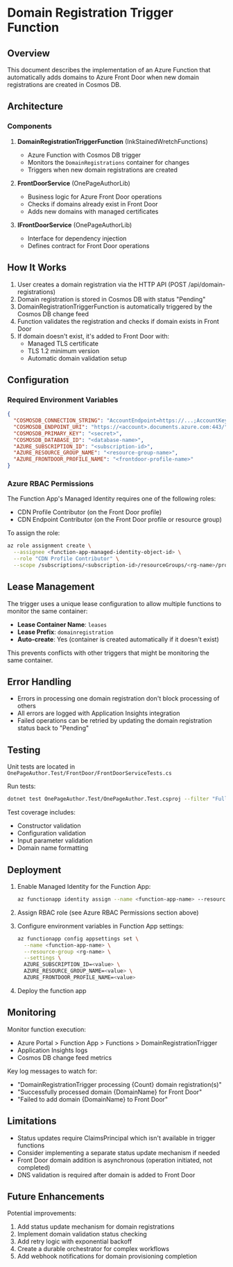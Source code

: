 # Domain Registration Trigger Function

## Overview

This document describes the implementation of an Azure Function that automatically adds domains to Azure Front Door when new domain registrations are created in Cosmos DB.

## Architecture

### Components

1. **DomainRegistrationTriggerFunction** (InkStainedWretchFunctions)
   - Azure Function with Cosmos DB trigger
   - Monitors the `DomainRegistrations` container for changes
   - Triggers when new domain registrations are created

2. **FrontDoorService** (OnePageAuthorLib)
   - Business logic for Azure Front Door operations
   - Checks if domains already exist in Front Door
   - Adds new domains with managed certificates

3. **IFrontDoorService** (OnePageAuthorLib)
   - Interface for dependency injection
   - Defines contract for Front Door operations

## How It Works

1. User creates a domain registration via the HTTP API (POST /api/domain-registrations)
2. Domain registration is stored in Cosmos DB with status "Pending"
3. DomainRegistrationTriggerFunction is automatically triggered by the Cosmos DB change feed
4. Function validates the registration and checks if domain exists in Front Door
5. If domain doesn't exist, it's added to Front Door with:
   - Managed TLS certificate
   - TLS 1.2 minimum version
   - Automatic domain validation setup

## Configuration

### Required Environment Variables

```json
{
  "COSMOSDB_CONNECTION_STRING": "AccountEndpoint=https://...;AccountKey=...;",
  "COSMOSDB_ENDPOINT_URI": "https://<account>.documents.azure.com:443/",
  "COSMOSDB_PRIMARY_KEY": "<secret>",
  "COSMOSDB_DATABASE_ID": "<database-name>",
  "AZURE_SUBSCRIPTION_ID": "<subscription-id>",
  "AZURE_RESOURCE_GROUP_NAME": "<resource-group-name>",
  "AZURE_FRONTDOOR_PROFILE_NAME": "<frontdoor-profile-name>"
}
```

### Azure RBAC Permissions

The Function App's Managed Identity requires one of the following roles:
- CDN Profile Contributor (on the Front Door profile)
- CDN Endpoint Contributor (on the Front Door profile or resource group)

To assign the role:
```bash
az role assignment create \
  --assignee <function-app-managed-identity-object-id> \
  --role "CDN Profile Contributor" \
  --scope /subscriptions/<subscription-id>/resourceGroups/<rg-name>/providers/Microsoft.Cdn/profiles/<profile-name>
```

## Lease Management

The trigger uses a unique lease configuration to allow multiple functions to monitor the same container:

- **Lease Container Name**: `leases`
- **Lease Prefix**: `domainregistration`
- **Auto-create**: Yes (container is created automatically if it doesn't exist)

This prevents conflicts with other triggers that might be monitoring the same container.

## Error Handling

- Errors in processing one domain registration don't block processing of others
- All errors are logged with Application Insights integration
- Failed operations can be retried by updating the domain registration status back to "Pending"

## Testing

Unit tests are located in `OnePageAuthor.Test/FrontDoor/FrontDoorServiceTests.cs`

Run tests:
```bash
dotnet test OnePageAuthor.Test/OnePageAuthor.Test.csproj --filter "FullyQualifiedName~FrontDoorServiceTests"
```

Test coverage includes:
- Constructor validation
- Configuration validation
- Input parameter validation
- Domain name formatting

## Deployment

1. Enable Managed Identity for the Function App:
   ```bash
   az functionapp identity assign --name <function-app-name> --resource-group <rg-name>
   ```

2. Assign RBAC role (see Azure RBAC Permissions section above)

3. Configure environment variables in Function App settings:
   ```bash
   az functionapp config appsettings set \
     --name <function-app-name> \
     --resource-group <rg-name> \
     --settings \
     AZURE_SUBSCRIPTION_ID=<value> \
     AZURE_RESOURCE_GROUP_NAME=<value> \
     AZURE_FRONTDOOR_PROFILE_NAME=<value>
   ```

4. Deploy the function app

## Monitoring

Monitor function execution:
- Azure Portal > Function App > Functions > DomainRegistrationTrigger
- Application Insights logs
- Cosmos DB change feed metrics

Key log messages to watch for:
- "DomainRegistrationTrigger processing {Count} domain registration(s)"
- "Successfully processed domain {DomainName} for Front Door"
- "Failed to add domain {DomainName} to Front Door"

## Limitations

- Status updates require ClaimsPrincipal which isn't available in trigger functions
- Consider implementing a separate status update mechanism if needed
- Front Door domain addition is asynchronous (operation initiated, not completed)
- DNS validation is required after domain is added to Front Door

## Future Enhancements

Potential improvements:
1. Add status update mechanism for domain registrations
2. Implement domain validation status checking
3. Add retry logic with exponential backoff
4. Create a durable orchestrator for complex workflows
5. Add webhook notifications for domain provisioning completion
